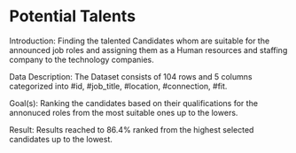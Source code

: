 # Potential Talents

Introduction:
Finding the talented Candidates whom are suitable for the announced job roles and assigning them as a Human resources and staffing company to the technology companies.


Data Description:
The Dataset consists of 104 rows and 5 columns categorized into #id, #job_title, #location, #connection, #fit. 


Goal(s):
Ranking the candidates based on their qualifications for the annonuced roles from the most suitable ones up to the lowers. 


Result:
Results reached to 86.4% ranked from the highest selected candidates up to the lowest.
